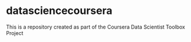 # datasciencecoursera
This is a repository created as part of the Coursera Data Scientist Toolbox Project
